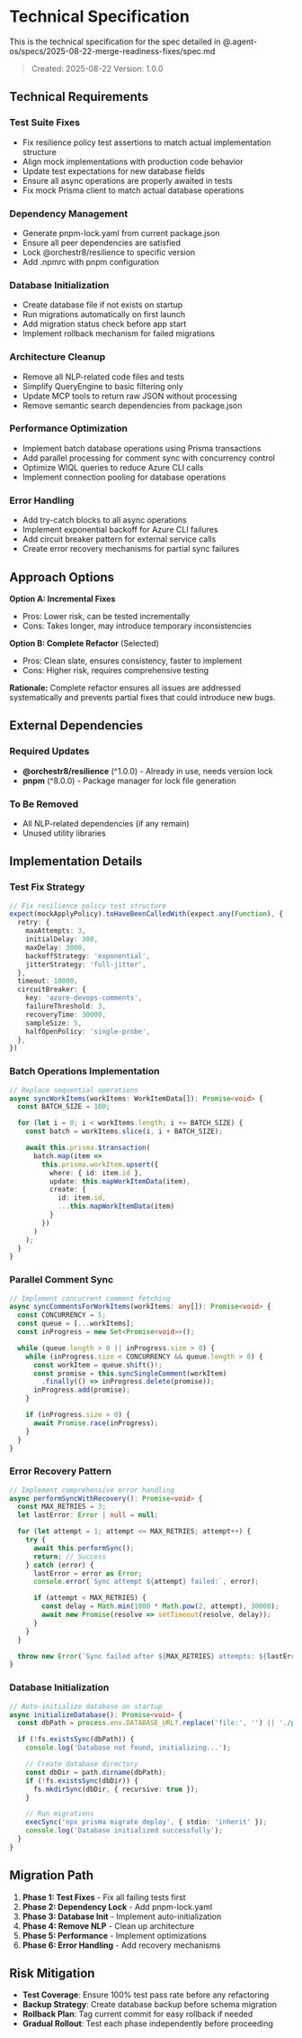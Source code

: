 # Technical Specification

This is the technical specification for the spec detailed in @.agent-os/specs/2025-08-22-merge-readiness-fixes/spec.md

> Created: 2025-08-22
> Version: 1.0.0

## Technical Requirements

### Test Suite Fixes

- Fix resilience policy test assertions to match actual implementation structure
- Align mock implementations with production code behavior
- Update test expectations for new database fields
- Ensure all async operations are properly awaited in tests
- Fix mock Prisma client to match actual database operations

### Dependency Management

- Generate pnpm-lock.yaml from current package.json
- Ensure all peer dependencies are satisfied
- Lock @orchestr8/resilience to specific version
- Add .npmrc with pnpm configuration

### Database Initialization

- Create database file if not exists on startup
- Run migrations automatically on first launch
- Add migration status check before app start
- Implement rollback mechanism for failed migrations

### Architecture Cleanup

- Remove all NLP-related code files and tests
- Simplify QueryEngine to basic filtering only
- Update MCP tools to return raw JSON without processing
- Remove semantic search dependencies from package.json

### Performance Optimization

- Implement batch database operations using Prisma transactions
- Add parallel processing for comment sync with concurrency control
- Optimize WIQL queries to reduce Azure CLI calls
- Implement connection pooling for database operations

### Error Handling

- Add try-catch blocks to all async operations
- Implement exponential backoff for Azure CLI failures
- Add circuit breaker pattern for external service calls
- Create error recovery mechanisms for partial sync failures

## Approach Options

**Option A: Incremental Fixes**

- Pros: Lower risk, can be tested incrementally
- Cons: Takes longer, may introduce temporary inconsistencies

**Option B: Complete Refactor** (Selected)

- Pros: Clean slate, ensures consistency, faster to implement
- Cons: Higher risk, requires comprehensive testing

**Rationale:** Complete refactor ensures all issues are addressed systematically and prevents partial fixes that could introduce new bugs.

## External Dependencies

### Required Updates

- **@orchestr8/resilience** (^1.0.0) - Already in use, needs version lock
- **pnpm** (^8.0.0) - Package manager for lock file generation

### To Be Removed

- All NLP-related dependencies (if any remain)
- Unused utility libraries

## Implementation Details

### Test Fix Strategy

```typescript
// Fix resilience policy test structure
expect(mockApplyPolicy).toHaveBeenCalledWith(expect.any(Function), {
  retry: {
    maxAttempts: 3,
    initialDelay: 300,
    maxDelay: 3000,
    backoffStrategy: 'exponential',
    jitterStrategy: 'full-jitter',
  },
  timeout: 10000,
  circuitBreaker: {
    key: 'azure-devops-comments',
    failureThreshold: 3,
    recoveryTime: 30000,
    sampleSize: 5,
    halfOpenPolicy: 'single-probe',
  },
})
```

### Batch Operations Implementation

```typescript
// Replace sequential operations
async syncWorkItems(workItems: WorkItemData[]): Promise<void> {
  const BATCH_SIZE = 100;

  for (let i = 0; i < workItems.length; i += BATCH_SIZE) {
    const batch = workItems.slice(i, i + BATCH_SIZE);

    await this.prisma.$transaction(
      batch.map(item =>
        this.prisma.workItem.upsert({
          where: { id: item.id },
          update: this.mapWorkItemData(item),
          create: {
            id: item.id,
            ...this.mapWorkItemData(item)
          }
        })
      )
    );
  }
}
```

### Parallel Comment Sync

```typescript
// Implement concurrent comment fetching
async syncCommentsForWorkItems(workItems: any[]): Promise<void> {
  const CONCURRENCY = 5;
  const queue = [...workItems];
  const inProgress = new Set<Promise<void>>();

  while (queue.length > 0 || inProgress.size > 0) {
    while (inProgress.size < CONCURRENCY && queue.length > 0) {
      const workItem = queue.shift()!;
      const promise = this.syncSingleComment(workItem)
        .finally(() => inProgress.delete(promise));
      inProgress.add(promise);
    }

    if (inProgress.size > 0) {
      await Promise.race(inProgress);
    }
  }
}
```

### Error Recovery Pattern

```typescript
// Implement comprehensive error handling
async performSyncWithRecovery(): Promise<void> {
  const MAX_RETRIES = 3;
  let lastError: Error | null = null;

  for (let attempt = 1; attempt <= MAX_RETRIES; attempt++) {
    try {
      await this.performSync();
      return; // Success
    } catch (error) {
      lastError = error as Error;
      console.error(`Sync attempt ${attempt} failed:`, error);

      if (attempt < MAX_RETRIES) {
        const delay = Math.min(1000 * Math.pow(2, attempt), 30000);
        await new Promise(resolve => setTimeout(resolve, delay));
      }
    }
  }

  throw new Error(`Sync failed after ${MAX_RETRIES} attempts: ${lastError?.message}`);
}
```

### Database Initialization

```typescript
// Auto-initialize database on startup
async initializeDatabase(): Promise<void> {
  const dbPath = process.env.DATABASE_URL?.replace('file:', '') || './prisma/dev.db';

  if (!fs.existsSync(dbPath)) {
    console.log('Database not found, initializing...');

    // Create database directory
    const dbDir = path.dirname(dbPath);
    if (!fs.existsSync(dbDir)) {
      fs.mkdirSync(dbDir, { recursive: true });
    }

    // Run migrations
    execSync('npx prisma migrate deploy', { stdio: 'inherit' });
    console.log('Database initialized successfully');
  }
}
```

## Migration Path

1. **Phase 1: Test Fixes** - Fix all failing tests first
2. **Phase 2: Dependency Lock** - Add pnpm-lock.yaml
3. **Phase 3: Database Init** - Implement auto-initialization
4. **Phase 4: Remove NLP** - Clean up architecture
5. **Phase 5: Performance** - Implement optimizations
6. **Phase 6: Error Handling** - Add recovery mechanisms

## Risk Mitigation

- **Test Coverage**: Ensure 100% test pass rate before any refactoring
- **Backup Strategy**: Create database backup before schema migration
- **Rollback Plan**: Tag current commit for easy rollback if needed
- **Gradual Rollout**: Test each phase independently before proceeding
